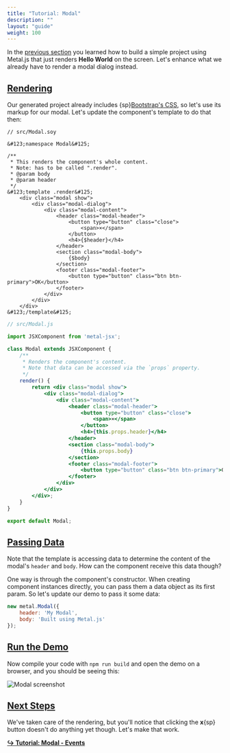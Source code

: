 ```yaml
---
title: "Tutorial: Modal"
description: ""
layout: "guide"
weight: 100
---
```


<article>

In the [previous section](/docs/getting-started/) you learned how to build a
simple project using Metal.js that just renders **Hello World** on the screen.
Let's enhance what we already have to render a modal dialog instead.

</article>

<article id="rendering">

## [Rendering](#rendering)

Our generated project already includes
{sp}[Bootstrap's CSS](http://getbootstrap.com/), so let's use its markup for our
modal. Let's update the component's template to do that then:


```soy
// src/Modal.soy

&#123;namespace Modal&#125;

/**
 * This renders the component's whole content.
 * Note: has to be called ".render".
 * @param body
 * @param header
 */
&#123;template .render&#125;
    <div class="modal show">
        <div class="modal-dialog">
            <div class="modal-content">
                <header class="modal-header">
                    <button type="button" class="close">
                        <span>×</span>
                    </button>
                    <h4>{$header}</h4>
                </header>
                <section class="modal-body">
                    {$body}
                </section>
                <footer class="modal-footer">
                    <button type="button" class="btn btn-primary">OK</button>
                </footer>
            </div>
        </div>
    </div>
&#123;/template&#125;
```
```jsx
// src/Modal.js

import JSXComponent from 'metal-jsx';

class Modal extends JSXComponent {
    /**
     * Renders the component's content.
     * Note that data can be accessed via the `props` property.
     */
    render() {
        return <div class="modal show">
            <div class="modal-dialog">
                <div class="modal-content">
                    <header class="modal-header">
                        <button type="button" class="close">
                            <span>×</span>
                        </button>
                        <h4>{this.props.header}</h4>
                    </header>
                    <section class="modal-body">
                        {this.props.body}
                    </section>
                    <footer class="modal-footer">
                        <button type="button" class="btn btn-primary">OK</button>
                    </footer>
                </div>
            </div>
        </div>;
    }
}

export default Modal;
```

</article>

<article id="passing_data">

## [Passing Data](#passing_data)

Note that the template is accessing data to determine the content of the
modal's `header` and `body`. How can the component receive this data
though?

One way is through the component's constructor. When creating component
instances directly, you can pass them a data object as its first param. So
let's update our demo to pass it some data:

```javascript
new metal.Modal({
    header: 'My Modal',
    body: 'Built using Metal.js'
});
```

</article>

<article id="run_the_demo">

## [Run the Demo](#run_the_demo)

Now compile your code with `npm run build` and open the demo on a browser, and
you should be seeing this:

![Modal screenshot](../../images/docs/modal.png)

</article>

<article id="next_steps">

## [Next Steps](#next_steps)

We've taken care of the rendering, but you'll notice that clicking the **x**{sp}
button doesn't do anything yet though. Let's make that work.

**[↪ Tutorial: Modal - Events](/docs/getting-started/modal_events.html)**

</article>